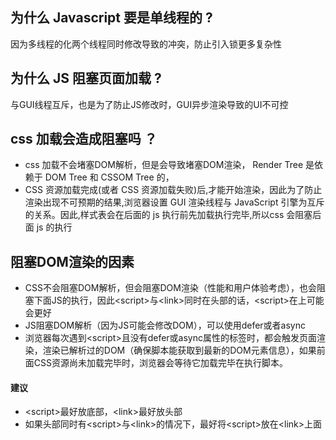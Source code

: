 ## 为什么 Javascript 要是单线程的 ?
因为多线程的化两个线程同时修改导致的冲突，防止引入锁更多复杂性

## 为什么 JS 阻塞页面加载 ?
与GUI线程互斥，也是为了防止JS修改时，GUI异步渲染导致的UI不可控

## css 加载会造成阻塞吗 ？
+ css 加载不会堵塞DOM解析，但是会导致堵塞DOM渲染， Render Tree 是依赖于 DOM Tree 和 CSSOM Tree 的，
+ CSS 资源加载完成(或者 CSS 资源加载失败)后,才能开始渲染，因此为了防止渲染出现不可预期的结果,浏览器设置 GUI 渲染线程与 JavaScript 引擎为互斥的关系。因此,样式表会在后面的 js 执行前先加载执行完毕,所以css 会阻塞后面 js 的执行

## 阻塞DOM渲染的因素
+ CSS不会阻塞DOM解析，但会阻塞DOM渲染（性能和用户体验考虑），也会阻塞下面JS的执行，因此\<script\>与\<link\>同时在头部的话，\<script\>在上可能会更好
+ JS阻塞DOM解析（因为JS可能会修改DOM），可以使用defer或者async
+ 浏览器每次遇到\<script\>且没有defer或async属性的标签时，都会触发页面渲染，渲染已解析过的DOM（确保脚本能获取到最新的DOM元素信息），如果前面CSS资源尚未加载完毕时，浏览器会等待它加载完毕在执行脚本。
#### 建议
+ \<script\>最好放底部，\<link\>最好放头部
+ 如果头部同时有\<script\>与\<link\>的情况下，最好将\<script\>放在\<link\>上面